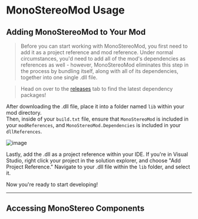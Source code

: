 # MonoStereoMod Usage
## Adding MonoStereoMod to Your Mod

> Before you can start working with MonoStereoMod, you first need to add it as a project reference and mod reference. Under normal circumstances, you'd need to add all of the mod's dependencies as references as well - however, MonoStereoMod eliminates this step in the process by bundling itself, along with all of its dependencies, together into one single .dll file.

> Head on over to the [releases](https://github.com/NycroV/MonoStereoMod/releases) tab to find the latest dependency packages!

After downloading the .dll file, place it into a folder named `lib` within your mod directory.<br/>
Then, inside of your `build.txt` file, ensure that `MonoStereoMod` is included in your `modReferences`, and `MonoStereoMod.Dependencies` is included in your `dllReferences`.

![image](https://github.com/user-attachments/assets/c35180b8-1d23-41d6-b605-62cde00962c7)

Lastly, add the .dll as a project reference within your IDE. If you're in Visual Studio, right click your project in the solution explorer, and choose "Add Project Reference." Navigate to your .dll file within the `lib` folder, and select it.

Now you're ready to start developing!

***

## Accessing MonoStereo Components
